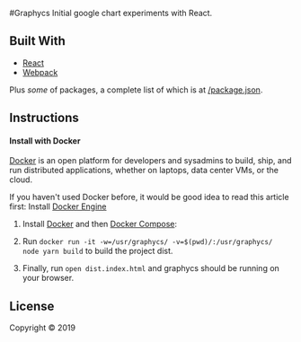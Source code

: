 #Graphycs
Initial google chart experiments with React.

## Built With

- [React](https://pt-br.reactjs.org/)
- [Webpack](https://webpack.js.org)

Plus *some* of packages, a complete list of which is at [/package.json](https://github.com/michelsazevedo/graphycs/blob/master/package.json).

## Instructions

#### Install with Docker
[Docker](www.docker.com) is an open platform for developers and sysadmins to build, ship, and run distributed applications, whether on laptops, data center VMs, or the cloud.

If you haven't used Docker before, it would be good idea to read this article first: Install [Docker Engine](https://docs.docker.com/engine/installation/)

1. Install [Docker](https://www.docker.com/what-docker) and then [Docker Compose](https://docs.docker.com/compose/):

2. Run `docker run -it -w=/usr/graphycs/ -v=$(pwd)/:/usr/graphycs/ node yarn build` to build the project dist.

3. Finally, run `open dist.index.html` and graphycs should be running on your browser.

## License
Copyright © 2019

